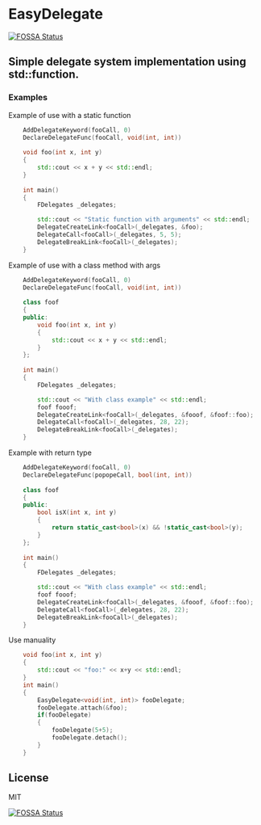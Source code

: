 # EasyDelegate
[![FOSSA Status](https://app.fossa.com/api/projects/git%2Bgithub.com%2FAdamFull%2FEasyDelegate.svg?type=shield)](https://app.fossa.com/projects/git%2Bgithub.com%2FAdamFull%2FEasyDelegate?ref=badge_shield)

 
## Simple delegate system implementation using std::function.


### Examples

Example of use with a static function
```c++
    AddDelegateKeyword(fooCall, 0)
    DeclareDelegateFunc(fooCall, void(int, int))
    
    void foo(int x, int y)
    {
        std::cout << x + y << std::endl;
    }
    
    int main()
    {
        FDelegates _delegates;

        std::cout << "Static function with arguments" << std::endl;
        DelegateCreateLink<fooCall>(_delegates, &foo);
        DelegateCall<fooCall>(_delegates, 5, 5);
        DelegateBreakLink<fooCall>(_delegates);
    }
```

Example of use with a class method with args
```c++
    AddDelegateKeyword(fooCall, 0)
    DeclareDelegateFunc(fooCall, void(int, int))
    
    class foof
    {
    public:
        void foo(int x, int y)
        {
            std::cout << x + y << std::endl;
        }
    };
    
    int main()
    {
        FDelegates _delegates;

        std::cout << "With class example" << std::endl;
        foof fooof;
        DelegateCreateLink<fooCall>(_delegates, &fooof, &foof::foo);
        DelegateCall<fooCall>(_delegates, 28, 22);
        DelegateBreakLink<fooCall>(_delegates);
    }
```

Example with return type
```c++
    AddDelegateKeyword(fooCall, 0)
    DeclareDelegateFunc(popopeCall, bool(int, int))
    
    class foof
    {
    public:
        bool isX(int x, int y)
        {
            return static_cast<bool>(x) && !static_cast<bool>(y);
        }
    };
    
    int main()
    {
        FDelegates _delegates;

        std::cout << "With class example" << std::endl;
        foof fooof;
        DelegateCreateLink<fooCall>(_delegates, &fooof, &foof::foo);
        DelegateCall<fooCall>(_delegates, 28, 22);
        DelegateBreakLink<fooCall>(_delegates);
    }
```

Use manuality
```c++
    void foo(int x, int y)
    {
        std::cout << "foo:" << x+y << std::endl;
    }
    int main()
    {
        EasyDelegate<void(int, int)> fooDelegate;
        fooDelegate.attach(&foo);
        if(fooDelegate)
        {
            fooDelegate(5+5);
            fooDelegate.detach();
        }
    }
```

## License

MIT


[![FOSSA Status](https://app.fossa.com/api/projects/git%2Bgithub.com%2FAdamFull%2FEasyDelegate.svg?type=large)](https://app.fossa.com/projects/git%2Bgithub.com%2FAdamFull%2FEasyDelegate?ref=badge_large)